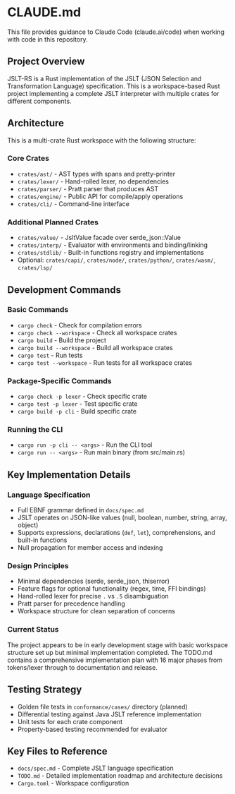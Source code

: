 # CLAUDE.md

This file provides guidance to Claude Code (claude.ai/code) when working with code in this repository.

## Project Overview

JSLT-RS is a Rust implementation of the JSLT (JSON Selection and Transformation Language) specification. This is a workspace-based Rust project implementing a complete JSLT interpreter with multiple crates for different components.

## Architecture

This is a multi-crate Rust workspace with the following structure:

### Core Crates
- `crates/ast/` - AST types with spans and pretty-printer
- `crates/lexer/` - Hand-rolled lexer, no dependencies
- `crates/parser/` - Pratt parser that produces AST
- `crates/engine/` - Public API for compile/apply operations
- `crates/cli/` - Command-line interface

### Additional Planned Crates
- `crates/value/` - JsltValue facade over serde_json::Value
- `crates/interp/` - Evaluator with environments and binding/linking
- `crates/stdlib/` - Built-in functions registry and implementations
- Optional: `crates/capi/`, `crates/node/`, `crates/python/`, `crates/wasm/`, `crates/lsp/`

## Development Commands

### Basic Commands
- `cargo check` - Check for compilation errors
- `cargo check --workspace` - Check all workspace crates
- `cargo build` - Build the project
- `cargo build --workspace` - Build all workspace crates
- `cargo test` - Run tests
- `cargo test --workspace` - Run tests for all workspace crates

### Package-Specific Commands
- `cargo check -p lexer` - Check specific crate
- `cargo test -p lexer` - Test specific crate
- `cargo build -p cli` - Build specific crate

### Running the CLI
- `cargo run -p cli -- <args>` - Run the CLI tool
- `cargo run -- <args>` - Run main binary (from src/main.rs)

## Key Implementation Details

### Language Specification
- Full EBNF grammar defined in `docs/spec.md`
- JSLT operates on JSON-like values (null, boolean, number, string, array, object)
- Supports expressions, declarations (`def`, `let`), comprehensions, and built-in functions
- Null propagation for member access and indexing

### Design Principles
- Minimal dependencies (serde, serde_json, thiserror)
- Feature flags for optional functionality (regex, time, FFI bindings)
- Hand-rolled lexer for precise `.` vs `.5` disambiguation
- Pratt parser for precedence handling
- Workspace structure for clean separation of concerns

### Current Status
The project appears to be in early development stage with basic workspace structure set up but minimal implementation completed. The TODO.md contains a comprehensive implementation plan with 16 major phases from tokens/lexer through to documentation and release.

## Testing Strategy
- Golden file tests in `conformance/cases/` directory (planned)
- Differential testing against Java JSLT reference implementation
- Unit tests for each crate component
- Property-based testing recommended for evaluator

## Key Files to Reference
- `docs/spec.md` - Complete JSLT language specification
- `TODO.md` - Detailed implementation roadmap and architecture decisions
- `Cargo.toml` - Workspace configuration